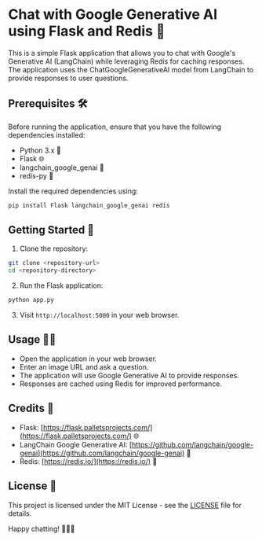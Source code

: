 
# Chat with Google Generative AI using Flask and Redis 🤖

This is a simple Flask application that allows you to chat with Google's Generative AI (LangChain) while leveraging Redis for caching responses. The application uses the ChatGoogleGenerativeAI model from LangChain to provide responses to user questions.

## Prerequisites 🛠️

Before running the application, ensure that you have the following dependencies installed:

- Python 3.x 🐍
- Flask 🌐
- langchain_google_genai 🧠
- redis-py 🔄

Install the required dependencies using:

```bash
pip install Flask langchain_google_genai redis
```

## Getting Started 🚀

1. Clone the repository:

```bash
git clone <repository-url>
cd <repository-directory>
```

2. Run the Flask application:

```bash
python app.py
```

3. Visit `http://localhost:5000` in your web browser.

## Usage 🤔💬

- Open the application in your web browser.
- Enter an image URL and ask a question.
- The application will use Google Generative AI to provide responses.
- Responses are cached using Redis for improved performance.


## Credits 🙌

- Flask: [https://flask.palletsprojects.com/](https://flask.palletsprojects.com/) 🌐
- LangChain Google Generative AI: [https://github.com/langchain/google-genai](https://github.com/langchain/google-genai) 🧠
- Redis: [https://redis.io/](https://redis.io/) 🔄

## License 📝

This project is licensed under the MIT License - see the [LICENSE](LICENSE) file for details.

Happy chatting! 🚀🤖✨